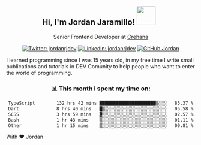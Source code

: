 <div align="center">
<h2 style="margin-right:10px;">Hi, I'm Jordan Jaramillo! <img src="https://media.giphy.com/media/Wj7lNjMNDxSmc/source.gif" width="50" > </h2>

<p>Senior Frontend Developer at <a href="https://www.crehana.com/">Crehana</a></p>

[![Twitter: jordanrjdev](https://img.shields.io/twitter/follow/jordanrjdev?style=social)](https://twitter.com/jordanrjdev)
[![Linkedin: jordanrjdev](https://img.shields.io/badge/-jordanrjdev-blue?style=flat-square&logo=Linkedin&logoColor=white&link=https://www.linkedin.com/in/jordanrjdev/)](https://www.linkedin.com/in/jordanrjdev/)
[![GitHub Jordan](https://img.shields.io/github/followers/jnadroj?label=follow&style=social)](https://github.com/jnadroj)

</div>
I learned programming since I was 15 years old, in my free time I write small publications and tutorials in DEV Comunity to help people who want to enter the world of programming.

<div align="center">

### 📊 **This month i spent my time on:**

<!--START_SECTION:waka-->

```txt
TypeScript        132 hrs 42 mins █████████████████████▒░░░   85.37 %
Dart              8 hrs 40 mins   █▒░░░░░░░░░░░░░░░░░░░░░░░   05.58 %
SCSS              3 hrs 59 mins   ▓░░░░░░░░░░░░░░░░░░░░░░░░   02.57 %
Bash              1 hr 43 mins    ▒░░░░░░░░░░░░░░░░░░░░░░░░   01.11 %
Other             1 hr 15 mins    ▒░░░░░░░░░░░░░░░░░░░░░░░░   00.81 %
```

<!--END_SECTION:waka-->

</div>

With ❤️ Jordan
